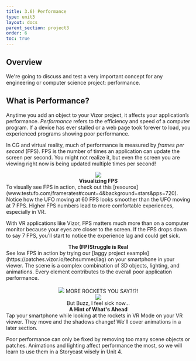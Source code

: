 ```yaml
---
title: 3.6) Performance
type: unit3
layout: docs
parent_section: project3
order: 6
toc: true
---
```

## Overview
We're going to discuss and test a very important concept for any engineering or computer science project: performance.

## What is Performance?
Anytime you add an object to your Vizor project, it affects your application’s performance.  <i>Performance</i> refers to the efficiency and speed of a computer program.  If a device has ever stalled or a web page took forever to load, you experienced programs showing poor performance.

In CG and virtual reality, much of performance is measured by <i>frames per second</i> (FPS). FPS is the number of times an application can update the screen per second. You might not realize it, but even the screen you are viewing right now is being updated multiple times per second!

<div style="text-align:center">
	<img src="/images/techsummer/Unit3/3.6/FPS.gif">
</div>

<div class="alert_yellow">
	<div style="text-align:center">
  		<strong>Visualizing FPS</strong>
  	</div> 
  	To visually see FPS in action, check out this [resource](www.testufo.com/framerates#count=4&background=stars&pps=720).  Notice how the UFO moving at 60 FPS looks smoother than the UFO moving at 7 FPS.  Higher FPS numbers lead to more comfortable experiences, especially in VR.
</div>

With VR applications like Vizor, FPS matters much more than on a computer monitor because your eyes are closer to the screen.  If the FPS drops down to say 7 FPS, you'll start to notice the experience lag and could get sick.

<div class="alert_green">
	<div style="text-align:center">
  		<strong>The (FP)Struggle is Real</strong>
  	</div> 
  	See low FPS in action by trying our [laggy project example](https://patches.vizor.io/techsummer/lag) on your smartphone in your viewer.  The scene is a complex combination of 3D objects, lighting, and animations.  Every element contributes to the overall poor application performance. 
</div>
<br>
 
<div style="text-align:center">
	<img src="/images/techsummer/Unit3/3.6/rockets.gif">
	MORE ROCKETS YOU SAY?!?!
</div>

<div style="text-align:center">
	<img src="/images/techsummer/Unit3/3.6/sick.jpg">
	<br>
	But Buzz, I feel sick now...
</div>

<div class="alert_yellow">
	<div style="text-align:center">
  		<strong>A Hint of What's Ahead</strong>
  	</div> 
	Tap your smartphone while looking at the rockets in VR Mode on your VR viewer.  They move and the shadows change! We'll cover animations in a later section.
</div>

Poor performance can only be fixed by removing too many scene objects or patches.  Animations and lighting affect performance the most, so we will learn to use them in a Storycast wisely in Unit 4.  
